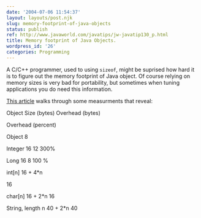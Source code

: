 ```yaml
---
date: '2004-07-06 11:54:37'
layout: layouts/post.njk
slug: memory-footprint-of-java-objects
status: publish
ref: http://www.javaworld.com/javatips/jw-javatip130_p.html
title: Memory footprint of Java Objects.
wordpress_id: '26'
categories: Programming
---
```


A C/C++ programmer, used to using `sizeof`,  might be suprised how hard it is to figure out the memory footprint of Java object.  Of course relying on memory sizes is very bad for portability, but sometimes when tuning applications you do need this information.


[This article](http://www.javaworld.com/javatips/jw-javatip130_p.html) walks through some measurments that reveal:


Object
Size (bytes)
Overhead (bytes)

Overhead (percent)


Object
 8


Integer
16
12
 300%


Long
16
8
 100 %


int[n]
16 + 4*n

16


char[n]
16 + 2*n
16


String, length n
40 + 2*n
40


